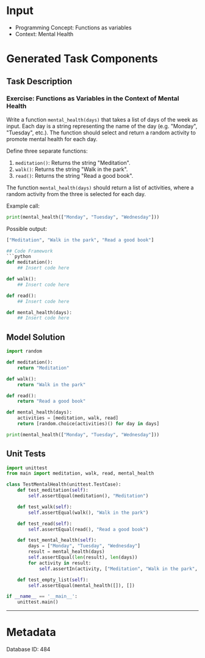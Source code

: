 # Input
- Programming Concept: Functions as variables
- Context: Mental Health

# Generated Task Components
## Task Description
### Exercise: Functions as Variables in the Context of Mental Health

Write a function `mental_health(days)` that takes a list of days of the week as input. Each day is a string representing the name of the day (e.g. "Monday", "Tuesday", etc.). The function should select and return a random activity to promote mental health for each day.

Define three separate functions:
1. `meditation()`: Returns the string "Meditation".
2. `walk()`: Returns the string "Walk in the park".
3. `read()`: Returns the string "Read a good book".

The function `mental_health(days)` should return a list of activities, where a random activity from the three is selected for each day.

Example call:
```python
print(mental_health(["Monday", "Tuesday", "Wednesday"]))
```

Possible output:
```python
["Meditation", "Walk in the park", "Read a good book"]

## Code Framework
```python
def meditation():
    ## Insert code here

def walk():
    ## Insert code here

def read():
    ## Insert code here

def mental_health(days):
    ## Insert code here
```

## Model Solution
```python
import random

def meditation():
    return "Meditation"

def walk():
    return "Walk in the park"

def read():
    return "Read a good book"

def mental_health(days):
    activities = [meditation, walk, read]
    return [random.choice(activities)() for day in days]

print(mental_health(["Monday", "Tuesday", "Wednesday"]))
```

## Unit Tests
```python
import unittest
from main import meditation, walk, read, mental_health

class TestMentalHealth(unittest.TestCase):
    def test_meditation(self):
        self.assertEqual(meditation(), "Meditation")

    def test_walk(self):
        self.assertEqual(walk(), "Walk in the park")

    def test_read(self):
        self.assertEqual(read(), "Read a good book")

    def test_mental_health(self):
        days = ["Monday", "Tuesday", "Wednesday"]
        result = mental_health(days)
        self.assertEqual(len(result), len(days))
        for activity in result:
            self.assertIn(activity, ["Meditation", "Walk in the park", "Read a good book"])

    def test_empty_list(self):
        self.assertEqual(mental_health([]), [])

if __name__ == '__main__':
    unittest.main()
```
___
# Metadata
Database ID: 484
